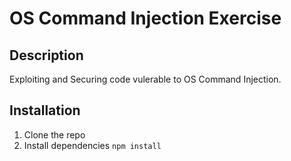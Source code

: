# OS Command Injection Exercise

## Description
Exploiting and Securing code vulerable to OS Command Injection.

## Installation

1. Clone the repo
2. Install dependencies 
``` npm install ```
